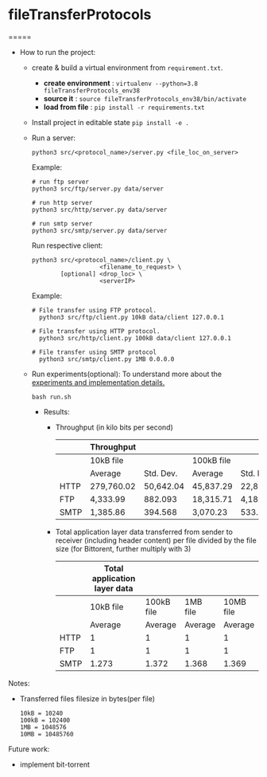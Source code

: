 # fileTransferProtocols

=====
- How to run the project:

  - create & build a virtual environment from `requirement.txt`.

    - **create environment** : `virtualenv --python=3.8 fileTransferProtocols_env38`
    - **source it**          : `source fileTransferProtocols_env38/bin/activate`
    - **load from file**    :  `pip install -r requirements.txt`

  - Install project in editable state `pip install -e .` 
  - Run a server:
     
      `python3 src/<protocol_name>/server.py <file_loc_on_server>`
      
      Example:
        
      ```
      # run ftp server
      python3 src/ftp/server.py data/server

      # run http server
      python3 src/http/server.py data/server
      
      # run smtp server
      python3 src/smtp/server.py data/server
      ```

    Run respective client:

      ```
      python3 src/<protocol_name>/client.py \
                         <filename_to_request> \
              [optional] <drop_loc> \
                         <serverIP>
      ``` 

      Example:

      ```
      # File transfer using FTP protocol.
        python3 src/ftp/client.py 10kB data/client 127.0.0.1
      
      # File transfer using HTTP protocol.
        python3 src/http/client.py 100kB data/client 127.0.0.1
      
      # File transfer using SMTP protocol
        python3 src/smtp/client.py 1MB 0.0.0.0
      ```

  - Run experiments(optional):
    To understand more about the [experiments and implementation details.](./docs/implementation_details.md)

    ```
    bash run.sh
    ```

    - Results:

        - Throughput (in kilo bits per second)

            |           | Throughput  |           |            |           |           |           |           |           |
            |-----------|--------------|-----------|------------|-----------|-----------|-----------|-----------|-----------|
            |           | 10kB file    |           | 100kB file |           | 1MB file  |           | 10MB file |           |
            |           | Average      | Std. Dev. | Average    | Std. Dev. | Average   | Std. Dev. | Average   | Std. Dev. |
            | HTTP      | 279,760.02   | 50,642.04 | 45,837.29  | 22,884.94 | 52,676.63 | 18,629.06 | 65,945.57 | 23,118.25 |
            | FTP       | 4,333.99     | 882.093   | 18,315.71  | 4,185.18  | 50,902.27 | 7,330.37  | 81,034.39 | 4,942.01  |
            | SMTP      | 1,385.86     | 394.568   | 3,070.23   | 533.651   | 3,453.45  | 322.877   | 3,524.77  | 228.911   |
        
        - Total application layer data transferred from sender to receiver (including header content) per file divided by the file size (for Bittorent, further multiply with 3)

            |           | Total application layer data  |            |          |           |
            |-----------|--------------------------------|------------|----------|-----------|
            |           | 10kB file                      | 100kB file | 1MB file | 10MB file |
            |           | Average                        | Average    | Average  | Average   |
            | HTTP      | 1                              | 1          | 1        | 1         |
            | FTP       | 1                              | 1          | 1        | 1         |
            | SMTP      | 1.273                          | 1.372      | 1.368    | 1.369     |


Notes:

  - Transferred files filesize in bytes(per file)
    ```
    10kB = 10240
    100kB = 102400
    1MB = 1048576
    10MB = 10485760
    ```
Future work:

  - implement bit-torrent